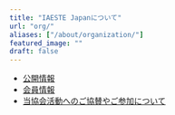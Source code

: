 ```yaml
---
title: "IAESTE Japanについて"
url: "org/"
aliases: ["/about/organization/"]
featured_image: ""
draft: false
---
```


- [公開情報](public-information.md)
- [会員情報](members.md)
- [当協会活動へのご協賛やご参加について](join.md)
